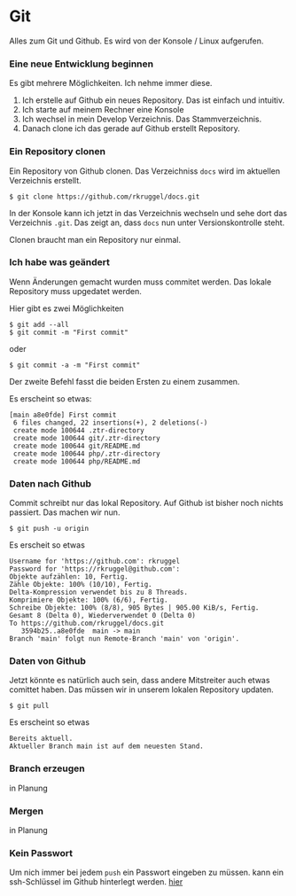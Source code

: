 # Git
Alles zum Git und Github. Es wird von der Konsole / Linux aufgerufen.


### Eine neue Entwicklung beginnen
Es gibt mehrere Möglichkeiten. Ich nehme immer diese.

1. Ich erstelle auf Github ein neues Repository. Das ist einfach und intuitiv. 
2. Ich starte auf meinem Rechner eine Konsole
3. Ich wechsel in mein Develop Verzeichnis. Das Stammverzeichnis. 
4. Danach clone ich das gerade auf Github erstellt Repository.

### Ein Repository clonen
Ein Repository von Github clonen. Das Verzeichniss `docs` wird im aktuellen Verzeichnis erstellt.

    $ git clone https://github.com/rkruggel/docs.git

In der Konsole kann ich jetzt in das Verzeichnis wechseln und sehe dort das Verzeichnis `.git`. Das zeigt an, dass `docs` nun unter Versionskontrolle steht.

Clonen braucht man ein Repository nur einmal.

### Ich habe was geändert

Wenn Änderungen gemacht wurden muss commitet werden. Das lokale Repository muss upgedatet werden.

Hier gibt es zwei Möglichkeiten

    $ git add --all
    $ git commit -m "First commit"
    
oder

    $ git commit -a -m "First commit"

Der zweite Befehl fasst die beiden Ersten zu einem zusammen.


Es erscheint so etwas:

    [main a8e0fde] First commit
     6 files changed, 22 insertions(+), 2 deletions(-)
     create mode 100644 .ztr-directory
     create mode 100644 git/.ztr-directory
     create mode 100644 git/README.md
     create mode 100644 php/.ztr-directory
     create mode 100644 php/README.md


### Daten nach Github
Commit schreibt nur das lokal Repository. Auf Github ist bisher noch nichts passiert. Das machen wir nun.

    $ git push -u origin
    
Es erscheit so etwas

    Username for 'https://github.com': rkruggel
    Password for 'https://rkruggel@github.com': 
    Objekte aufzählen: 10, Fertig.
    Zähle Objekte: 100% (10/10), Fertig.
    Delta-Kompression verwendet bis zu 8 Threads.
    Komprimiere Objekte: 100% (6/6), Fertig.
    Schreibe Objekte: 100% (8/8), 905 Bytes | 905.00 KiB/s, Fertig.
    Gesamt 8 (Delta 0), Wiederverwendet 0 (Delta 0)
    To https://github.com/rkruggel/docs.git
       3594b25..a8e0fde  main -> main
    Branch 'main' folgt nun Remote-Branch 'main' von 'origin'.


### Daten von Github

Jetzt könnte es natürlich auch sein, dass andere Mitstreiter auch etwas  comittet haben. Das müssen wir in unserem lokalen Repository updaten.

    $ git pull
    
Es erscheint so etwas
 
    Bereits aktuell.
    Aktueller Branch main ist auf dem neuesten Stand.


### Branch erzeugen
in Planung

### Mergen
in Planung

### Kein Passwort
Um nich immer bei jedem  `push` ein Passwort eingeben zu müssen. kann ein ssh-Schlüssel im Github hinterlegt werden. [hier](/git/SshInGithub.md#ssh-in-github)
